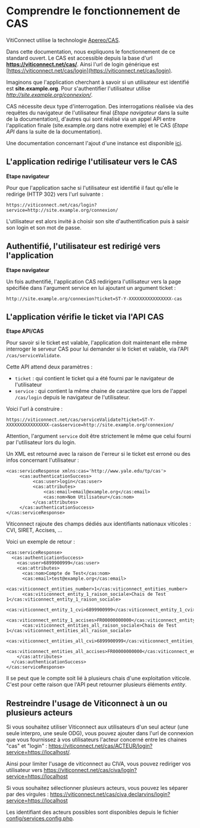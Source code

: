 # Comprendre le fonctionnement de CAS

VitiConnect utilise la technologie [Apereo/CAS](https://www.apereo.org/projects/cas).

Dans cette documentation, nous expliquons le fonctionnement de ce standard ouvert. Le CAS est accessible depuis la base d'url **https://viticonnect.net/cas/**. Ainsi l'url de login générique est [https://viticonnect.net/cas/login](https://viticonnect.net/cas/login).

Imaginons que l'application cherchant à savoir si un utilisateur est identifié est **site.example.org**. Pour s'authentifier l'utilisateur utilise *http://site.example.org/connexion/*.

CAS nécessite deux type d'interrogation. Des interrogations réalisée via des requêtes du navigateur de l'utilisateur final (*Etape navigateur* dans la suite de la documentation), d'autres qui sont réalisé via un appel API entre l'application finale (site.example.org dans notre exemple) et le CAS (*Etape API* dans la suite de la documentation).

Une documentation concernant l'ajout d'une instance est disponible [ici](https://github.com/24eme/cas-template-factory/blob/master/README.md#dockerization).

## L'application redirige l'utilisateur vers le CAS

**Etape navigateur**

Pour que l'application sache si l'utilisateur est identifié il faut qu'elle le redirige (HTTP 302) vers l'url suivante :

    https://viticonnect.net/cas/login?service=http://site.example.org/connexion/

L'utilisateur est alors invité à choisir son site d'authentification puis à saisir son login et son mot de passe.

## Authentifié, l'utilisateur est redirigé vers l'application

**Etape navigateur**

Un fois authentifié, l'application CAS redirigera l'utilisateur vers la page spécifiée dans l'argument service en lui ajoutant un argument ticket :

    http://site.example.org/connexion?ticket=ST-Y-XXXXXXXXXXXXXXXX-cas

## L'application vérifie le ticket via l'API CAS

**Etape API/CAS**

Pour savoir si le ticket est valable, l'application doit maintenant elle même interroger le serveur CAS pour lui demander si le ticket et valable, via l'API `/cas/serviceValidate`.

Cette API attend deux paramètres :

 - `ticket` : qui contient le ticket qui a été fourni par le navigateur de l'utilisateur
 - `service` : qui contient la même chaine de caractère que lors de l'appel `/cas/login` depuis le navigateur de l'utilisateur.

Voici l'url à construire :

    https://viticonnect.net/cas/serviceValidate?ticket=ST-Y-XXXXXXXXXXXXXXXX-cas&service=http://site.example.org/connexion/

Attention, l'argument `service` doit être strictement le même que celui fourni par l'utilisateur lors du login.

Un XML est retourné avec la raison de l'erreur si le ticket est erroné ou des infos concernant l'utilisateur :

    <cas:serviceResponse xmlns:cas='http://www.yale.edu/tp/cas'>
         <cas:authenticationSuccess>
              <cas:user>login</cas:user>
              <cas:attributes>
                  <cas:email>email@example.org</cas:email>
                  <cas:nom>Nom Utilisateur</cas:nom>
              </cas:attributes>
         </cas:authenticationSuccess>
    </cas:serviceResponse>

Viticonnect rajoute des champs dédiés aux identifiants nationaux viticoles : CVI, SIRET, Accises, ...

Voici un exemple de retour :

    <cas:serviceResponse>
      <cas:authenticationSuccess>
        <cas:user>6899900999</cas:user>
        <cas:attributes>
          <cas:nom>Compte de Test</cas:nom>
          <cas:email>test@example.org</cas:email>
          <cas:viticonnect_entities_number>1</cas:viticonnect_entities_number>
          <cas:viticonnect_entity_1_raison_sociale>Chais de Test 1</cas:viticonnect_entity_1_raison_sociale>
          <cas:viticonnect_entity_1_cvi>6899900999</cas:viticonnect_entity_1_cvi>
          <cas:viticonnect_entity_1_accises>FR00000000000</cas:viticonnect_entity_1_accises>
          <cas:viticonnect_entities_all_raison_sociale>Chais de Test 1</cas:viticonnect_entities_all_raison_sociale>
          <cas:viticonnect_entities_all_cvi>6899900999</cas:viticonnect_entities_all_cvi>
          <cas:viticonnect_entities_all_accises>FR00000000000</cas:viticonnect_entities_all_accises>
        </cas:attributes>
      </cas:authenticationSuccess>
    </cas:serviceResponse>

Il se peut que le compte soit lié à plusieurs chais d'une exploitation viticole. C'est pour cette raison que l'API peut retourner plusieurs éléments *entity*.

## Restreindre l'usage de Viticonnect à un ou plusieurs acteurs

Si vous souhaitez utiliser Viticonnect aux utilisateurs d'un seul acteur (une seule interpro, une seule ODG), vous pouvez ajouter dans l'url de connexion que vous fournissez à vos utilisateurs l'acteur concerné entre les chaines "cas" et "login" : https://viticonnect.net/cas/ACTEUR/login?service=https://localhost/.

Ainsi pour limiter l'usage de viticonnect au CIVA, vous pouvez rediriger vos utilisateur vers https://viticonnect.net/cas/civa/login?service=https://localhost

Si vous souhaitez sélectionner plusieurs acteurs, vous pouvez les séparer par des virgules : https://viticonnect.net/cas/civa,declarvins/login?service=https://localhost

Les identifiant des acteurs possibles sont disponibles depuis le fichier [config/services.config.php](../config/services.config.php).
